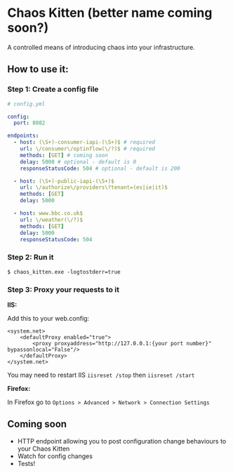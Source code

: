 # Chaos Kitten (better name coming soon?)

A controlled means of introducing chaos into your infrastructure.

## How to use it:

### Step 1: Create a config file

```yml
# config.yml

config:
  port: 8082

endpoints:
  - host: (\S+)-consumer-iapi-(\S+)$ # required
    url: \/consumer\/optinflow(\/?)$ # required
    methods: [GET] # coming soon
    delay: 5000 # optional - default is 0
    responseStatusCode: 504 # optional - default is 200

  - host: (\S+)-public-iapi-(\S+)$
    url: \/authorize\/providers\?tenant=(es|ie|it)$
    methods: [GET]
    delay: 5000

  - host: www.bbc.co.uk$
    url: \/weather(\/?)$
    methods: [GET]
    delay: 5000
    responseStatusCode: 504
```

### Step 2: Run it  
```
$ chaos_kitten.exe -logtostderr=true
```

### Step 3: Proxy your requests to it

**IIS:**

Add this to your web.config:

```
<system.net>
    <defaultProxy enabled="true">
        <proxy proxyaddress="http://127.0.0.1:{your port number}" bypassonlocal="False"/>
    </defaultProxy>
</system.net>
```

You may need to restart IIS `iisreset /stop` then `iisreset /start`

**Firefox:** 

In Firefox go to `Options > Advanced > Network > Connection Settings`

## Coming soon

- HTTP endpoint allowing you to post configuration change behaviours to your Chaos Kitten
- Watch for config changes
- Tests!